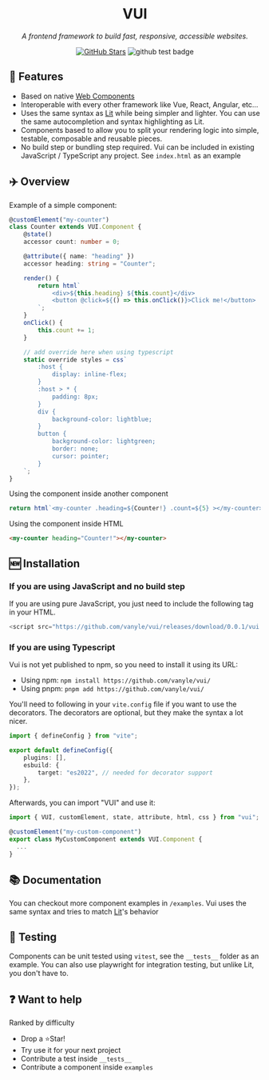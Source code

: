 <h1 align="center">VUI</h1>

<p align="center">
  <i>A frontend framework to build fast, responsive, accessible websites.</i>
</p>
<p align="center">
  <a href="https://github.com/vanyle/vui/"><img src="https://img.shields.io/github/stars/vanyle/vui?style=social" alt="GitHub Stars"></a>
  <img src="https://github.com/vanyle/vui/actions/workflows/test.yml/badge.svg" alt="github test badge"/>
</p>

## 🎉 Features

-   Based on native [Web Components](https://developer.mozilla.org/en-US/docs/Web/API/Web_components)
-   Interoperable with every other framework like Vue, React, Angular, etc...
-   Uses the same syntax as [Lit](https://lit.dev) while being simpler and lighter. You can use the same autocompletion and syntax highlighting as Lit.
-   Components based to allow you to split your rendering logic into simple, testable, composable and reusable pieces.
-   No build step or bundling step required. Vui can be included in existing JavaScript / TypeScript any project. See `index.html` as an example

## ✈️ Overview

Example of a simple component:

```ts
@customElement("my-counter")
class Counter extends VUI.Component {
    @state()
    accessor count: number = 0;

    @attribute({ name: "heading" })
    accessor heading: string = "Counter";

    render() {
        return html`
            <div>${this.heading} ${this.count}</div>
            <button @click=${() => this.onClick()}>Click me!</button>
        `;
    }
    onClick() {
        this.count += 1;
    }

    // add override here when using typescript
    static override styles = css`
        :host {
            display: inline-flex;
        }
        :host > * {
            padding: 8px;
        }
        div {
            background-color: lightblue;
        }
        button {
            background-color: lightgreen;
            border: none;
            cursor: pointer;
        }
    `;
}
```

Using the component inside another component

```js
return html`<my-counter .heading=${Counter!} .count=${5} ></my-counter>`
```

Using the component inside HTML

```html
<my-counter heading="Counter!"></my-counter>
```

## 🆕 Installation

### If you are using JavaScript and no build step

If you are using pure JavaScript, you just need to include the following tag in your HTML.

```js
<script src="https://github.com/vanyle/vui/releases/download/0.0.1/vui.umd.cjs"></script>
```

### If you are using Typescript

Vui is not yet published to npm, so you need to install it using its URL:

-   Using npm: `npm install https://github.com/vanyle/vui/`
-   Using pnpm: `pnpm add https://github.com/vanyle/vui/`

You'll need to following in your `vite.config` file if you want to use the decorators.
The decorators are optional, but they make the syntax a lot nicer.

```ts
import { defineConfig } from "vite";

export default defineConfig({
    plugins: [],
    esbuild: {
        target: "es2022", // needed for decorator support
    },
});
```

Afterwards, you can import "VUI" and use it:

```ts
import { VUI, customElement, state, attribute, html, css } from "vui";

@customElement("my-custom-component")
export class MyCustomComponent extends VUI.Component {
  ...
}
```

## 📚 Documentation

You can checkout more component examples in `/examples`.
Vui uses the same syntax and tries to match [Lit](https://lit.dev/)'s behavior

## 🧪 Testing

Components can be unit tested using `vitest`, see the `__tests__` folder as an example.
You can also use playwright for integration testing, but unlike Lit, you don't have to.

## ❓ Want to help

Ranked by difficulty

-   Drop a ⭐Star!
-   Try use it for your next project
-   Contribute a test inside `__tests__`
-   Contribute a component inside `examples`
